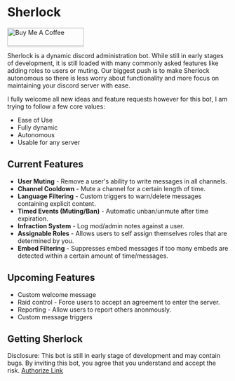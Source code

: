 # Sherlock

<a href="https://www.buymeacoff.ee/Blade2021" target="_blank"><img src="https://www.buymeacoffee.com/assets/img/custom_images/orange_img.png" alt="Buy Me A Coffee" style="height: 41px !important;width: 174px !important;box-shadow: 0px 3px 2px 0px rgba(190, 190, 190, 0.5) !important;-webkit-box-shadow: 0px 3px 2px 0px rgba(190, 190, 190, 0.5) !important;" ></a>

Sherlock is a dynamic discord administration bot.  While still in early stages of development, it is still loaded with many commonly asked features like adding roles to users or muting.  Our biggest push is to make Sherlock autonomous so there is less worry about functionality and more focus on maintaining your discord server with ease.   

I fully welcome all new ideas and feature requests however for this bot, I am trying to follow a few core values:

- Ease of Use
- Fully dynamic
- Autonomous
- Usable for any server

## Current Features  

- **User Muting** - Remove a user's ability to write messages in all channels.  
- **Channel Cooldown** - Mute a channel for a certain length of time.
- **Language Filtering** - Custom triggers to warn/delete messages containing explicit content.
- **Timed Events (Muting/Ban)** - Automatic unban/unmute after time expiration.
- **Infraction System** - Log mod/admin notes against a user.
- **Assignable Roles** - Allows users to self assign themselves roles that are determined by you.
- **Embed Filtering** - Suppresses embed messages if too many embeds are detected within a certain amount of time/messages.

## Upcoming Features

- Custom welcome message
- Raid control - Force users to accept an agreement to enter the server.
- Reporting - Allow users to report others anonmously.
- Custom message triggers

## Getting Sherlock
Disclosure:
This bot is still in early stage of development and may contain bugs.  By inviting this bot, you agree that you understand and accept the risk.
[Authorize Link](https://discord.com/api/oauth2/authorize?client_id=758855978853859340&permissions=8&scope=bot)

